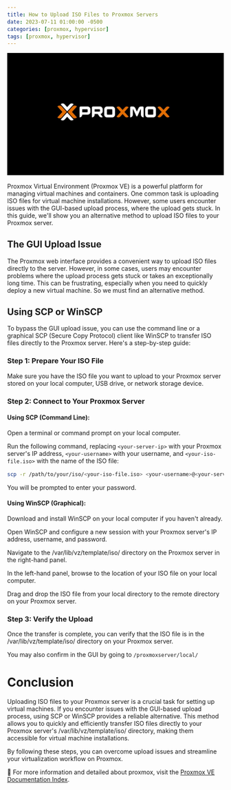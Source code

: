 ```yaml
---
title: How to Upload ISO Files to Proxmox Servers
date: 2023-07-11 01:00:00 -0500
categories: [proxmox, hypervisor]
tags: [proxmox, hypervisor]
---
```


![How to Upload ISO Files to Proxmox Servers](/assets/img/posts/2023/upload_iso_to_proxmox_server/upload_iso_to_proxmox_server.jpg)


Proxmox Virtual Environment (Proxmox VE) is a powerful platform for managing virtual machines and containers. One common task is uploading ISO files for virtual machine installations. However, some users encounter issues with the GUI-based upload process, where the upload gets stuck. In this guide, we'll show you an alternative method to upload ISO files to your Proxmox server.

## The GUI Upload Issue

The Proxmox web interface provides a convenient way to upload ISO files directly to the server. However, in some cases, users may encounter problems where the upload process gets stuck or takes an exceptionally long time. This can be frustrating, especially when you need to quickly deploy a new virtual machine. So we must find an alternative method.

## Using SCP or WinSCP

To bypass the GUI upload issue, you can use the command line or a graphical SCP (Secure Copy Protocol) client like WinSCP to transfer ISO files directly to the Proxmox server. Here's a step-by-step guide:

### Step 1: Prepare Your ISO File

Make sure you have the ISO file you want to upload to your Proxmox server stored on your local computer, USB drive, or network storage device.

### Step 2: Connect to Your Proxmox Server

#### Using SCP (Command Line):

Open a terminal or command prompt on your local computer.

Run the following command, replacing `<your-server-ip>` with your Proxmox server's IP address, `<your-username>` with your username, and `<your-iso-file.iso>` with the name of the ISO file:

```bash
scp -r /path/to/your/iso/<your-iso-file.iso> <your-username>@<your-server-ip>:/var/lib/vz/template/iso/
```

You will be prompted to enter your password.

#### Using WinSCP (Graphical):

Download and install WinSCP on your local computer if you haven't already.

Open WinSCP and configure a new session with your Proxmox server's IP address, username, and password.

Navigate to the /var/lib/vz/template/iso/ directory on the Proxmox server in the right-hand panel.

In the left-hand panel, browse to the location of your ISO file on your local computer.

Drag and drop the ISO file from your local directory to the remote directory on your Proxmox server.

### Step 3: Verify the Upload
Once the transfer is complete, you can verify that the ISO file is in the /var/lib/vz/template/iso/ directory on your Proxmox server.

You may also confirm in the GUI by going to `/proxmoxserver/local/`

# Conclusion
Uploading ISO files to your Proxmox server is a crucial task for setting up virtual machines. If you encounter issues with the GUI-based upload process, using SCP or WinSCP provides a reliable alternative. This method allows you to quickly and efficiently transfer ISO files directly to your Proxmox server's /var/lib/vz/template/iso/ directory, making them accessible for virtual machine installations.

By following these steps, you can overcome upload issues and streamline your virtualization workflow on Proxmox.


📝 For more information and detailed about proxmox, visit the [Proxmox VE Documentation Index](https://pve.proxmox.com/pve-docs/).

